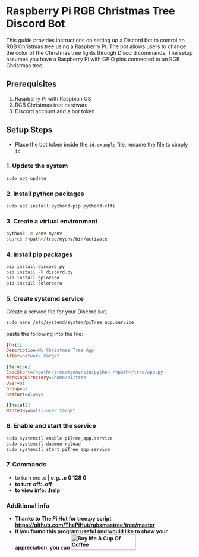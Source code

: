 # Raspberry Pi RGB Christmas Tree Discord Bot

This guide provides instructions on setting up a Discord bot to control an RGB Christmas tree using a Raspberry Pi. The bot allows users to change the color of the Christmas tree lights through Discord commands. The setup assumes you have a Raspberry Pi with GPIO pins connected to an RGB Christmas tree.

## Prerequisites

1. Raspberry Pi with Raspbian OS
2. RGB Christmas tree hardware
3. Discord account and a bot token


## Setup Steps

* Place the bot token inside the `id.example` file, rename the file to simply `id`

### 1. Update the system

```bash
sudo apt update
```

### 2. Install python packages
```bash
sudo apt install python3-pip python3-cffi
```

### 3. Create a virtual environment
```bash
python3 -m venv myenv
source /<path>/tree/myenv/bin/activate
```

### 4. Install pip packages
```bash
pip install discord.py
pip install -U discord.py
pip install gpiozero
pip install colorzero
```

### 5. Create systemd service
Create a service file for your Discord bot.
```bash
sudo nano /etc/systemd/system/piTree_app.service
```
paste the following into the file:
```ini
[Unit]
Description=My Christmas Tree App
After=network.target

[Service]
ExecStart=/<path>/tree/myenv/bin/python /<path>/tree/app.py
WorkingDirectory=/home/pi/tree
User=pi
Group=pi
Restart=always

[Install]
WantedBy=multi-user.target
```


### 6. Enable and start the service
```bash
sudo systemctl enable piTree_app.service
sudo systemctl daemon-reload
sudo systemctl start piTree_app.service
```

### 7. Commands
* to turn on: .c <r> <g> <b> | e.g. .c 0 128 0
* to turn off: .off
* to view info: .help

### Additional info
* Thanks to The Pi Hut for tree.py script https://github.com/ThePiHut/rgbxmastree/tree/master
* If you found this program useful and would like to show your appreciation, you can <a href="https://www.buymeacoffee.com/heggland" target="_blank"><img src="https://www.buymeacoffee.com/assets/img/custom_images/orange_img.png" alt="Buy Me A Cup Of 		Coffee" style="height: 41px !important;width: 174px !important;box-shadow: 0px 3px 2px 0px rgba(190, 190, 190, 0.5) !important;-webkit-box-shadow: 0px 3px 2px 0px 		rgba(190, 190, 190, 0.5) !important;" ></a>
